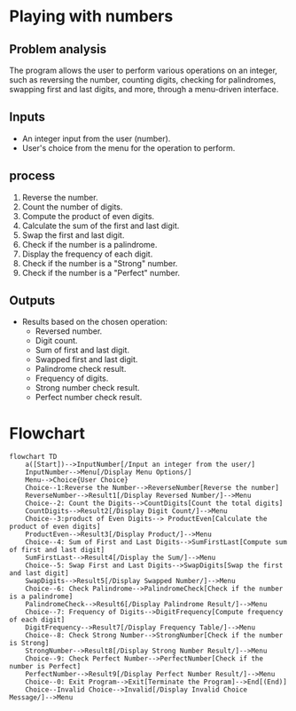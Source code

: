 # Playing with numbers 

## Problem analysis
The program  allows the user to perform various operations on an integer, such as reversing the number, counting digits, checking for palindromes, swapping first and last digits, and more, through a menu-driven interface.

## Inputs
- An integer input from the user (number).
- User's choice from the menu for the operation to perform.

## process
1. Reverse the number.
2. Count the number of digits.
3. Compute the product of even digits.
4. Calculate the sum of the first and last digit.
5. Swap the first and last digit.
6. Check if the number is a palindrome.
7. Display the frequency of each digit.
8. Check if the number is a "Strong" number.
9. Check if the number is a "Perfect" number.
   
## Outputs
- Results based on the chosen operation:
  - Reversed number.
  - Digit count.
  - Sum of first and last digit.
  - Swapped first and last digit.
  - Palindrome check result.
  - Frequency of digits.
  - Strong number check result.
  - Perfect number check result.


# Flowchart    
```mermaid
flowchart TD
    a([Start])-->InputNumber[/Input an integer from the user/]
    InputNumber-->Menu[/Display Menu Options/]
    Menu-->Choice{User Choice}
    Choice--1:Reverse the Number-->ReverseNumber[Reverse the number]
    ReverseNumber-->Result1[/Display Reversed Number/]-->Menu    
    Choice--2: Count the Digits-->CountDigits[Count the total digits]
    CountDigits-->Result2[/Display Digit Count/]-->Menu    
    Choice--3:product of Even Digits--> ProductEven[Calculate the product of even digits]
    ProductEven-->Result3[/Display Product/]-->Menu 
    Choice--4: Sum of First and Last Digits-->SumFirstLast[Compute sum of first and last digit]
    SumFirstLast-->Result4[/Display the Sum/]-->Menu    
    Choice--5: Swap First and Last Digits-->SwapDigits[Swap the first and last digit]
    SwapDigits-->Result5[/Display Swapped Number/]-->Menu
    Choice--6: Check Palindrome-->PalindromeCheck[Check if the number is a palindrome]
    PalindromeCheck-->Result6[/Display Palindrome Result/]-->Menu
    Choice--7: Frequency of Digits-->DigitFrequency[Compute frequency of each digit]
    DigitFrequency-->Result7[/Display Frequency Table/]-->Menu
    Choice--8: Check Strong Number-->StrongNumber[Check if the number is Strong]
    StrongNumber-->Result8[/Display Strong Number Result/]-->Menu
    Choice--9: Check Perfect Number-->PerfectNumber[Check if the number is Perfect]
    PerfectNumber-->Result9[/Display Perfect Number Result/]-->Menu
    Choice--0: Exit Program-->Exit[Terminate the Program]-->End[(End)]
    Choice--Invalid Choice-->Invalid[/Display Invalid Choice Message/]-->Menu

